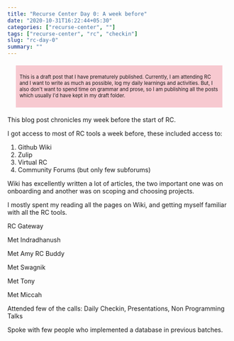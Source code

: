 ```yaml
---
title: "Recurse Center Day 0: A week before"
date: "2020-10-31T16:22:44+05:30"
categories: ["recurse-center", ""]
tags: ["recurse-center", "rc", "checkin"]
slug: "rc-day-0"
summary: ""
---
```


<div style="font-size: 0.7rem; margin: 1.2rem; padding: 0.5rem; background: #f7c9d0;"><p>This is a draft post that I have prematurely published. Currently, I am attending RC and I want to write as much as possible, log my daily learnings and activities. But, I also don't want to spend time on grammar and prose, so I am publishing all the posts which usually I'd have kept in my draft folder.</p></div>

This blog post chronicles my week before the start of RC.

 I got access to most of RC tools a week before, these included access to:

1. Github Wiki
2. Zulip
3. Virtual RC
4. Community Forums (but only few subforums)

Wiki has excellently written a lot of articles, the two important one was on onboarding and another was on scoping and choosing projects.

I mostly spent my reading all the pages on Wiki, and getting myself familiar with all the RC tools.

RC Gateway

Met Indradhanush

Met Amy RC Buddy

Met Swagnik

Met Tony

Met Miccah 

Attended few of the calls: Daily Checkin, Presentations, Non Programming Talks

Spoke with few people who implemented a database in previous batches.